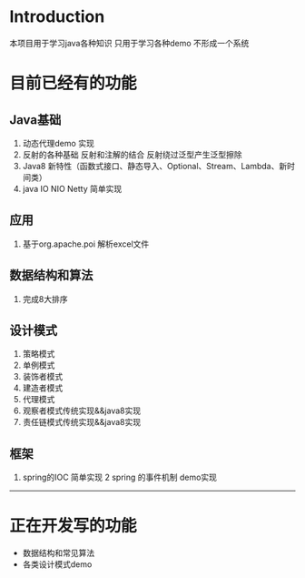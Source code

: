 # Introduction

本项目用于学习java各种知识 只用于学习各种demo 不形成一个系统

# 目前已经有的功能

## Java基础

1. 动态代理demo 实现
2. 反射的各种基础 反射和注解的结合 反射绕过泛型产生泛型擦除
3. Java8 新特性（函数式接口、静态导入、Optional、Stream、Lambda、新时间类）
4. java IO NIO Netty 简单实现 
## 应用
1. 基于org.apache.poi 解析excel文件
## 数据结构和算法
1. 完成8大排序
## 设计模式
1. 策略模式
2. 单例模式
3. 装饰者模式
4. 建造者模式
5. 代理模式
6. 观察者模式传统实现&&java8实现
7. 责任链模式传统实现&&java8实现
## 框架
1. spring的IOC 简单实现
2 spring 的事件机制 demo实现
---

# 正在开发写的功能

- 数据结构和常见算法 
- 各类设计模式demo

